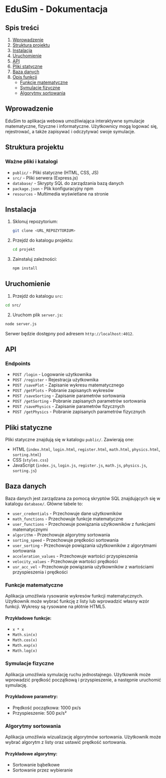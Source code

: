 # EduSim - Dokumentacja

## Spis treści
1. [Wprowadzenie](#wprowadzenie)
2. [Struktura projektu](#struktura-projektu)
3. [Instalacja](#instalacja)
4. [Uruchomienie](#uruchomienie)
5. [API](#api)
6. [Pliki statyczne](#pliki-statyczne)
7. [Baza danych](#baza-danych)
8. [Opis funkcji](#opis-funkcji)
    - [Funkcje matematyczne](#funkcje-matematyczne)
    - [Symulacje fizyczne](#symulacje-fizyczne)
    - [Algorytmy sortowania](#algorytmy-sortowania)

## Wprowadzenie
EduSim to aplikacja webowa umożliwiająca interaktywne symulacje matematyczne, fizyczne i informatyczne. Użytkownicy mogą logować się, rejestrować, a także zapisywać i odczytywać swoje symulacje.

## Struktura projektu

### Ważne pliki i katalogi
- `public/` - Pliki statyczne (HTML, CSS, JS)
- `src/` - Pliki serwera (Express.js)
- `database/` - Skrypty SQL do zarządzania bazą danych
- `package.json` - Plik konfiguracyjny npm
- `resources` - Multimedia wyświetlane na stronie

## Instalacja
1. Sklonuj repozytorium:
    ```sh
    git clone <URL_REPOZYTORIUM>
    ```
2. Przejdź do katalogu projektu:
    ```sh
    cd projekt
    ```
3. Zainstaluj zależności:
    ```sh
    npm install
    ```

## Uruchomienie
1. Przejdź do katalogu `src`:
```sh
cd src/
```
2. Uruchom plik `server.js`:
```sh
node server.js
```

Serwer będzie dostępny pod adresem `http://localhost:4012`.

## API
### Endpoints
- `POST /login` - Logowanie użytkownika
- `POST /register` - Rejestracja użytkownika
- `POST /savePlot` - Zapisanie wykresu matematycznego
- `POST /getPlots` - Pobranie zapisanych wykresów
- `POST /saveSorting` - Zapisanie parametrów sortowania
- `POST /getSorting` - Pobranie zapisanych parametrów sortowania
- `POST /savePhysics` - Zapisanie parametrów fizycznych
- `POST /getPhysics` - Pobranie zapisanych parametrów fizycznych

## Pliki statyczne
Pliki statyczne znajdują się w katalogu `public/`. Zawierają one:
- HTML (`index.html`, `login.html`, `register.html`, `math.html`, `physics.html`, `sorting.html`)
- CSS (`styles.css`)
- JavaScript (`index.js`, `login.js`, `register.js`, `math.js`, `physics.js`, `sorting.js`)

## Baza danych
Baza danych jest zarządzana za pomocą skryptów SQL znajdujących się w katalogu `database/`. Główne tabele to:
- `user_credentials` - Przechowuje dane użytkowników
- `math_functions` - Przechowuje funkcje matematyczne
- `user_functions` - Przechowuje powiązania użytkowników z funkcjami matematycznymi
- `algorithm` - Przechowuje algorytmy sortowania
- `sorting_speed` - Przechowuje prędkości sortowania
- `user_sorting` - Przechowuje powiązania użytkowników z algorytmami sortowania
- `acceleration_values` - Przechowuje wartości przyspieszenia
- `velocity_values` - Przechowuje wartości prędkości
- `usr_acc_vel` - Przechowuje powiązania użytkowników z wartościami przyspieszenia i prędkości

### Funkcje matematyczne
Aplikacja umożliwia rysowanie wykresów funkcji matematycznych. Użytkownik może wybrać funkcję z listy lub wprowadzić własny wzór funkcji. Wykresy są rysowane na płótnie HTML5.

#### Przykładowe funkcje:
- `x * x`
- `Math.sin(x)`
- `Math.cos(x)`
- `Math.exp(x)`
- `Math.log(x)`

### Symulacje fizyczne
Aplikacja umożliwia symulację ruchu jednostajnego. Użytkownik może wprowadzić prędkość początkową i przyspieszenie, a następnie uruchomić symulację.

#### Przykładowe parametry:
- Prędkość początkowa: 1000 px/s
- Przyspieszenie: 500 px/s²

### Algorytmy sortowania
Aplikacja umożliwia wizualizację algorytmów sortowania. Użytkownik może wybrać algorytm z listy oraz ustawić prędkość sortowania.

#### Przykładowe algorytmy:
- Sortowanie bąbelkowe
- Sortowanie przez wybieranie